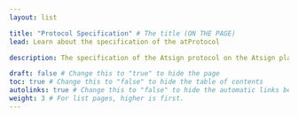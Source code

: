 ```yaml
---
layout: list

title: "Protocol Specification" # The title (ON THE PAGE)
lead: Learn about the specification of the atProtocol

description: The specification of the Atsign protocol on the Atsign platform

draft: false # Change this to "true" to hide the page
toc: true # Change this to "false" to hide the table of contents
autolinks: true # Change this to "false" to hide the automatic links below your content
weight: 3 # For list pages, higher is first.
---
```

